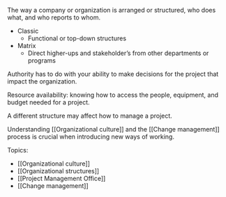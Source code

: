 The way a company or organization is arranged or structured, who does what, and who reports to whom.

- Classic
    - Functional or top-down structures
- Matrix
    - Direct higher-ups and stakeholder’s from other departments or programs

Authority has to do with your ability to make decisions for the project that impact the organization. 

Resource availability: knowing how to access the people, equipment, and budget needed for a project. 

A different structure may affect how to manage a project. 

Understanding [[Organizational culture]] and the [[Change management]] process is crucial when introducing new ways of working. 

Topics:
- [[Organizational culture]]
- [[Organizational structures]]
- [[Project Management Office]]
- [[Change management]]